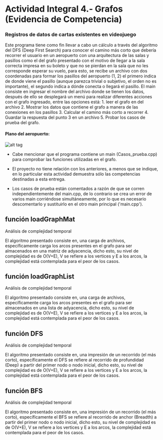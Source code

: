 # Actividad Integral 4.- Grafos (Evidencia de Competencia)

### Registros de datos de cartas existentes en videojuego

Este programa tiene como fin llevar a cabo un cálculo a través del algoritmo del DFS (Deep First Search) para conocer el camino más corto que debería recorrer el usuario en un aeropuerto con una arquitectura de las salas y pasillos como el del grafo presentado con el motivo de llegar a la sala correcta impresa en su boleto y que no se pierdan en la sala que no les corresponde esperar su vuelo, para esto, se recibe un archivo con dos coordenadas para formar los pasillos del aeropuerto (1, 2) el primero indica de donde viene el pasillo (aunque parezca trivial o subjetivo, el orden no es importante), el segundo indica a dónde conecta o llegará el pasillo. El main consiste en ingresar el nombre del archivo donde se tienen los datos, después de ello se desplegará un menú para realizar diferentes acciones con el grafo ingresado, entre las opciones está: 1. leer el grafo en del archivo 2. Mostrar los datos que contiene el grafo a manera de las conexiones en los pasillos 3. Calcular el camino más corto a recorrer 4. Guardar la respuesta del punto 3 en un archivo 5. Probar los casos de prueba del grafo.

#### Plano del aeropuerto:
![alt tag](https://raw.githubusercontent.com/KevDP/Actividades-Integrales/main/GrafoAeropuerto.png)

+ Cabe mencionar que el programa contiene un main (Casos_prueba.cpp) para comprobar las funciones utilizadas en el grafo.

+ El proyecto no tiene relación con los anteriores, a menos que se indique, en lo particular esta actividad demuestra sólo las competencias destinadas a esta entrega.

+ Los casos de prueba están comentados a razón de que se corren independientemente del main.cpp, de lo contrario se crea un error de varios main corriéndose simultáneamente, por lo que es necesario descomentarlo y sustituirlo en el otro main principal ('main.cpp').

## función loadGraphMat

Análisis de complejidad temporal

El algoritmo presentado consiste en, una carga de archivos, específicamente carga los arcos presentes en el grafo para ser almacenados en una matriz de adyacencia, dicho esto, su nivel de complejidad es de O(V+E), V se refiere a los vertices y E a los arcos, la complejidad está contemplada para el peor de los casos. 

## función loadGraphList

Análisis de complejidad temporal

El algoritmo presentado consiste en, una carga de archivos, específicamente carga los arcos presentes en el grafo para ser almacenados en una lista de adyacencia, dicho esto, su nivel de complejidad es de O(V+E), V se refiere a los vertices y E a los arcos, la complejidad está contemplada para el peor de los casos. 

## función DFS

Análisis de complejidad temporal

El algoritmo presentado consiste en, una impresión de un recorrido (el más corto), específicamente el DFS se refiere al recorrido de profundidad (Deep) a partir del primer nodo o nodo inicial, dicho esto, su nivel de complejidad es de O(V+E), V se refiere a los vertices y E a los arcos, la complejidad está contemplada para el peor de los casos. 

## función BFS

Análisis de complejidad temporal

El algoritmo presentado consiste en, una impresión de un recorrido (el más corto), específicamente el BFS se refiere al recorrido de anchor (Breadth) a partir del primer nodo o nodo inicial, dicho esto, su nivel de complejidad es de O(V+E), V se refiere a los vertices y E a los arcos, la complejidad está contemplada para el peor de los casos. 
